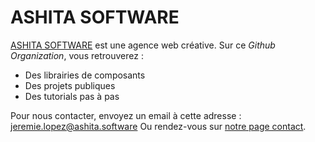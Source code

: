 # ASHITA SOFTWARE

[ASHITA SOFTWARE](https://ashita.software/) est une agence web créative. Sur ce *Github Organization*, vous retrouverez :
 - Des librairies de composants
 - Des projets publiques
 - Des tutorials pas à pas

Pour nous contacter, envoyez un email à cette adresse : jeremie.lopez@ashita.software
Ou rendez-vous sur [notre page contact](https://ashita.software/contact).
